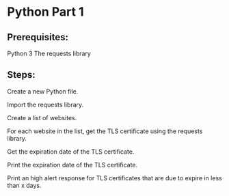 # Python Part 1

## Prerequisites:

Python 3
The requests library


## Steps:
Create a new Python file.

Import the requests library.

Create a list of websites.

For each website in the list, get the TLS certificate using the requests library.

Get the expiration date of the TLS certificate.

Print the expiration date of the TLS certificate.

Print an high alert response for TLS certificates that are due to expire in less than x days. 

